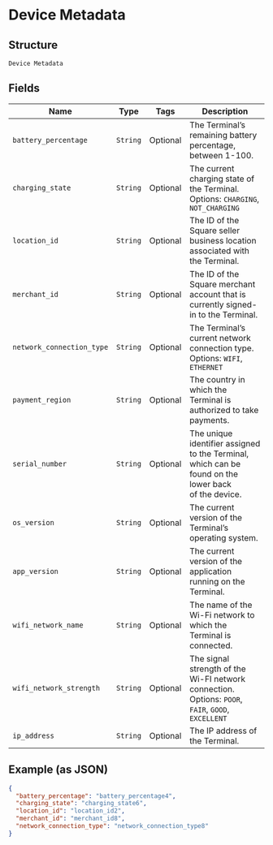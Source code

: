 
# Device Metadata

## Structure

`Device Metadata`

## Fields

| Name | Type | Tags | Description |
|  --- | --- | --- | --- |
| `battery_percentage` | `String` | Optional | The Terminal’s remaining battery percentage, between 1-100. |
| `charging_state` | `String` | Optional | The current charging state of the Terminal.<br>Options: `CHARGING`, `NOT_CHARGING` |
| `location_id` | `String` | Optional | The ID of the Square seller business location associated with the Terminal. |
| `merchant_id` | `String` | Optional | The ID of the Square merchant account that is currently signed-in to the Terminal. |
| `network_connection_type` | `String` | Optional | The Terminal’s current network connection type.<br>Options: `WIFI`, `ETHERNET` |
| `payment_region` | `String` | Optional | The country in which the Terminal is authorized to take payments. |
| `serial_number` | `String` | Optional | The unique identifier assigned to the Terminal, which can be found on the lower back<br>of the device. |
| `os_version` | `String` | Optional | The current version of the Terminal’s operating system. |
| `app_version` | `String` | Optional | The current version of the application running on the Terminal. |
| `wifi_network_name` | `String` | Optional | The name of the Wi-Fi network to which the Terminal is connected. |
| `wifi_network_strength` | `String` | Optional | The signal strength of the Wi-FI network connection.<br>Options: `POOR`, `FAIR`, `GOOD`, `EXCELLENT` |
| `ip_address` | `String` | Optional | The IP address of the Terminal. |

## Example (as JSON)

```json
{
  "battery_percentage": "battery_percentage4",
  "charging_state": "charging_state6",
  "location_id": "location_id2",
  "merchant_id": "merchant_id8",
  "network_connection_type": "network_connection_type8"
}
```

